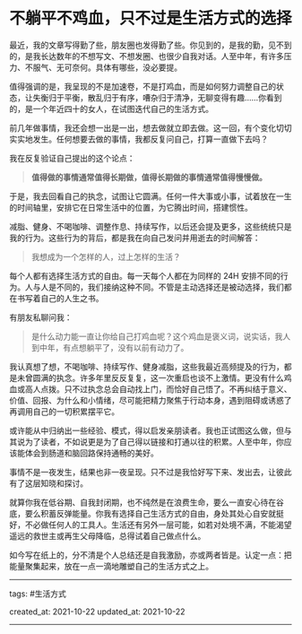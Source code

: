 # 不躺平不鸡血，只不过是生活方式的选择

最近，我的文章写得勤了些，朋友圈也发得勤了些。你见到的，是我的勤，见不到的，是我长达数年的不想写文、不想发圈、也很少自我对话。人至中年，有许多压力、不服气、无可奈何。具体有哪些，没必要提。

值得强调的是，我呈现的不是加速卷，不是打鸡血，而是如何努力调整自己的状态，让失衡归于平衡，散乱归于有序，嘈杂归于清净，无聊变得有趣……你看到的，是一个年近四十的女人，在试图迭代自己的生活方式。

前几年做事情，我还会想一出是一出，想去做就立即去做。这一回，有个变化切切实实地发生。任何想要去做的事情，我都反复问自己，打算一直做下去吗？

我在反复验证自己提出的这个论点：

> **值得做的事情通常值得长期做，值得长期做的事情通常值得慢慢做。**

于是，我去回看自己的执念，试图让它圆满。任何一件大事或小事，试着放在一生的时间轴里，安排它在日常生活中的位置，为它腾出时间，搭建惯性。

减脂、健身、不喝咖啡、调整作息、持续写作，以后还会提及更多，这些统统只是我的行为。这些行为的背后，都是我在向自己发问并用逝去的时间解答：

> 我想成为一个怎样的人，过上怎样的生活？

每个人都有选择生活方式的自由。每一天每个人都在为同样的 24H 安排不同的行为。人与人是不同的，我们接纳这种不同。不管是主动选择还是被动选择，我们都在书写着自己的人生之书。

有朋友私聊问我：

> 是什么动力能一直让你给自己打鸡血呢？这个鸡血是褒义词，说实话，我人到中年，有点想躺平了，没有以前有动力了。

我认真想了想，不喝咖啡、持续写作、健身减脂，这些我最近高频提及的行为，都是未曾圆满的执念。许多年里反反复复，这一次重启也谈不上激情。更没有什么鸡血或高人点拨。只不过执念总会自动找上门，而恰好自己悟了。不再纠结于意义、价值、回报、为什么和小情绪，尽可能把精力聚焦于行动本身，遇到阻碍或诱惑了再调用自己的一切积累摆平它。

或许能从中归纳出一些经验、模式，得以启发亲朋读者。我也正试图这么做，但与其说为了读者，不如说更是为了自己得以链接和打通以往的积累。人至中年，你应该能体会到肠道和脑回路保持通畅的美好。

事情不是一夜发生，结果也非一夜呈现。只不过是我恰好写下来、发出去，让彼此有了这层知晓和探讨。

就算你我在低谷期、自我封闭期，也不纯然是在浪费生命，要么一直安心待在谷底，要么积蓄反弹能量。你我有选择自己生活方式的自由，身处其处心自安就挺好，不必做任何人的工具人。生活还有另外一层可能，如若对处境不满，不能渴望遥远的救世主或再生父母降临，总得试着自己做点什么。

如今写在纸上的，分不清是个人总结还是自我激励，亦或两者皆是。认定一点：把能量聚集起来，放在一点一滴地雕塑自己的生活方式之上。

---

tags: #生活方式

created_at: 2021-10-22
updated_at: 2021-10-22

---

